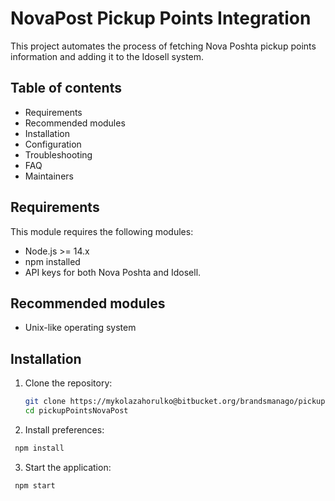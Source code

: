 # NovaPost Pickup Points Integration

This project automates the process of fetching Nova Poshta pickup points information and adding it to the Idosell system.

## Table of contents

- Requirements
- Recommended modules
- Installation
- Configuration
- Troubleshooting
- FAQ
- Maintainers

## Requirements

This module requires the following modules:

- Node.js >= 14.x
- npm installed
- API keys for both Nova Poshta and Idosell.

## Recommended modules

- Unix-like operating system

## Installation

1. Clone the repository:
   ```bash
   git clone https://mykolazahorulko@bitbucket.org/brandsmanago/pickup-novapost.git
   cd pickupPointsNovaPost
   ```
2. Install preferences:
  ```bash
   npm install
   ```
3. Start the application:
  ```bash
   npm start
   ```